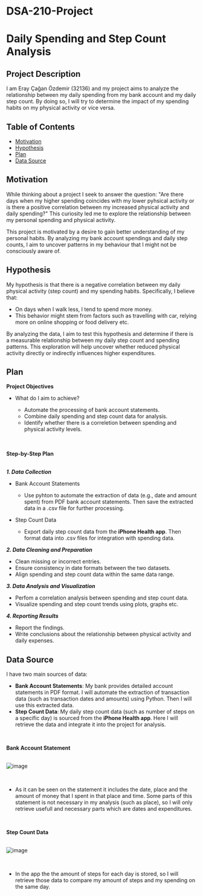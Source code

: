 # DSA-210-Project
# **Daily Spending and Step Count Analysis**

## **Project Description**

I am Eray Çağan Özdemir (32136) and my project aims to analyze the relationship between my daily spending from my bank account and my daily step count. By doing so, I will try to determine the impact of my spending habits on my physical activity or vice versa.

## **Table of Contents**

- [Motivation](#motivation)
- [Hypothesis](#hypothesis)
- [Plan](#plan)
- [Data Source](#data-source)

## **Motivation**

While thinking about a project I seek to answer the question: "Are there days when my higher spending coincides with my lower pyhsical activity or is there a positive correlation between my increased physical activity and daily spending?" This curiosity led me to explore the relationship between my personal spending and physical activity.

This project is motivated by a desire to gain better understanding of my personal habits. By analyzing my bank account spendings and daily step counts, I aim to uncover patterns in my behaviour that I might not be consciously aware of.

## **Hypothesis**

My hypothesis is that there is a negative correlation between my daily physical activity (step count) and my spending habits. Specifically, I believe that:
- On days when I walk less, I tend to spend more money.
- This behavior might stem from factors such as travelling with car, relying more on online shopping or food delivery etc.

By analyzing the data, I aim to test this hypothesis and determine if there is a measurable relationship between my daily step count and spending patterns. This exploration will help uncover whether reduced physical activity directly or indirectly influences higher expenditures.


## **Plan**

**Project Objectives**
- What do I aim to achieve?

    - Automate the processing of bank account statements.
    - Combine daily spending and step count data for analysis.
    - Identify whether there is a correletion between spending and physical activity levels.

<br><br>
**Step-by-Step Plan**
<br><br>

***1. Data Collection***

- Bank Account Statements

  - Use pyhton to automate the extraction of data (e.g., date and amount spent) from PDF bank account statements. Then save the extracted data in a .csv file for further processing.
  
- Step Count Data
  
  - Export daily step count data from the **iPhone Health app**. Then format data into .csv files for integration with     spending data.

***2. Data Cleaning and Preparation***

- Clean missing or incorrect entries.
- Ensure consistency in date formats between the two datasets.
- Align spending and step count data within the same data range.

***3. Data Analysis and Visualization***

- Perfom a correlation analysis between spending and step count data.
- Visualize spending and step count trends using plots, graphs etc.

***4. Reporting Results***

- Report the findings.
- Write conclusions about the relationship between physical activity and daily expenses.


## **Data Source**

I have two main sources of data:
- **Bank Account Statements**:
  My bank provides detailed account statements in PDF format. I will automate the extraction of transaction data (such as        transaction dates and amounts) using Python. Then I will use this extracted data.
- **Step Count Data**:
  My daily step count data (such as number of steps on a specific day) is sourced from the **iPhone Health app**. Here I will    retrieve the data and integrate it into the project for analysis.

<br>


**Bank Account Statement**
<br><br>

![image](https://github.com/user-attachments/assets/ecbaa844-5c44-4a58-a1c2-ca24a9b9facc)

<br>

- As it can be seen on the statement it includes the date, place and the amount of money that I spent in that place and time. Some parts of this statement is not necessary in my analysis (such as place), so I will only retrieve usefull and necessary parts which are dates and expenditures.

<br>

**Step Count Data**
<br><br>

![image](https://github.com/user-attachments/assets/1999c35d-02aa-4144-a32b-1b63f44e406c)

<br>

- In the app the the amount of steps for each day is stored, so I will retrieve those data to compare my amount of steps and my spending on the same day.

